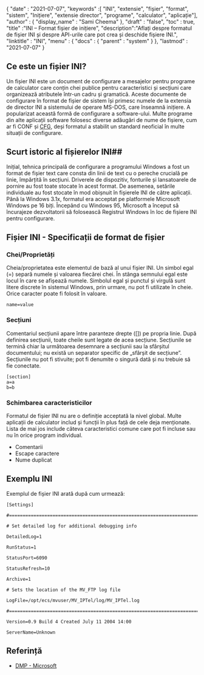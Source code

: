 {
  "date" : "2021-07-07",
  "keywords" :[ "INI", "extensie", "fișier", "format", "sistem", "Inițiere", "extensie director", "programe", "calculator", "aplicație"],
  "author" : {
    "display_name" : "Sami Cheema"
},
  "draft" : "false",
  "toc" : true,
  "title" :"INI – Format fișier de inițiere",
  "description":"Aflați despre formatul de fișier INI și despre API-urile care pot crea și deschide fișiere INI.",
  "linktitle" : "INI",
  "menu" : {
    "docs" : {
      "parent" : "system"
}
},
  "lastmod" : "2021-07-07"
}

## Ce este un fișier INI? ##

Un fișier INI este un document de configurare a mesajelor pentru programe de calculator care conțin chei publice pentru caracteristici și secțiuni care organizează atributele într-un cadru și gramatică. Aceste documente de configurare în format de fișier de sistem își primesc numele de la extensia de director INI a sistemului de operare MS-DOS, care înseamnă inițiere. A popularizat această formă de configurare a software-ului. Multe programe din alte aplicații software folosesc diverse adăugări de nume de fișiere, cum ar fi CONF și [CFG](/ro/system/cfg/), deși formatul a stabilit un standard neoficial în multe situații de configurare.

## Scurt istoric al fișierelor INI##

Inițial, tehnica principală de configurare a programului Windows a fost un format de fișier text care consta din linii de text cu o pereche crucială pe linie, împărțită în secțiuni. Driverele de dispozitiv, fonturile și lansatoarele de pornire au fost toate stocate în acest format. De asemenea, setările individuale au fost stocate în mod obișnuit în fișierele INI de către aplicații.
Până la Windows 3.1x, formatul era acceptat pe platformele Microsoft Windows pe 16 biți. Începând cu Windows 95, Microsoft a început să încurajeze dezvoltatorii să folosească Registrul Windows în loc de fișiere INI pentru configurare.

## Fișier INI - Specificații de format de fișier

### Chei/Proprietăți ###

Cheia/proprietatea este elementul de bază al unui fișier INI. Un simbol egal (=) separă numele și valoarea fiecărei chei. În stânga semnului egal este locul în care se afișează numele. Simbolul egal și punctul și virgulă sunt litere discrete în sistemul Windows, prin urmare, nu pot fi utilizate în cheie. Orice caracter poate fi folosit în valoare.

```
name=value
```

### Secțiuni ###

Comentariul secțiunii apare între paranteze drepte ([]) pe propria linie. După definirea secțiunii, toate cheile sunt legate de acea secțiune. Secțiunile se termină chiar la următoarea desemnare a secțiunii sau la sfârșitul documentului; nu există un separator specific de „sfârșit de secțiune”. Secțiunile nu pot fi stivuite; pot fi denumite o singură dată și nu trebuie să fie conectate.

```
[section]
a=a
b=b
```

### Schimbarea caracteristicilor ###

Formatul de fișier INI nu are o definiție acceptată la nivel global. Multe aplicații de calculator includ și funcții în plus față de cele deja menționate. Lista de mai jos include câteva caracteristici comune care pot fi incluse sau nu în orice program individual.

* Comentarii
* Escape caractere
* Nume duplicat


## Exemplu INI ##

Exemplul de fișier INI arată după cum urmează:

```
[Settings]
 
#======================================================================
 
# Set detailed log for additional debugging info
 
DetailedLog=1
 
RunStatus=1
 
StatusPort=6090
 
StatusRefresh=10
 
Archive=1
 
# Sets the location of the MV_FTP log file
 
LogFile=/opt/ecs/mvuser/MV_IPTel/log/MV_IPTel.log
 
#======================================================================
 
Version=0.9 Build 4 Created July 11 2004 14:00
 
ServerName=Unknown

```

## Referință ##

* [DMP - Microsoft](https://docs.microsoft.com/en-us/troubleshoot/windows-client/performance/read-small-memory-dump-file)

